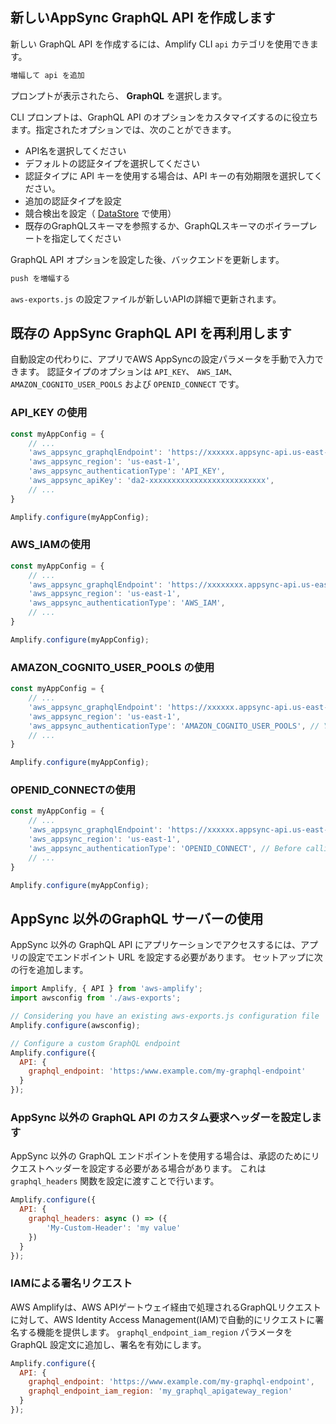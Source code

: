 ## 新しいAppSync GraphQL API を作成します

新しい GraphQL API を作成するには、Amplify CLI `api` カテゴリを使用できます。

```bash
増幅して api を追加
```

プロンプトが表示されたら、 **GraphQL** を選択します。

CLI プロンプトは、GraphQL API のオプションをカスタマイズするのに役立ちます。指定されたオプションでは、次のことができます。
- API名を選択してください
- デフォルトの認証タイプを選択してください
- 認証タイプに API キーを使用する場合は、API キーの有効期限を選択してください。
- 追加の認証タイプを設定
- 競合検出を設定（ [DataStore](~/lib/datastore/getting-started.md) で使用）
- 既存のGraphQLスキーマを参照するか、GraphQLスキーマのボイラープレートを指定してください

GraphQL API オプションを設定した後、バックエンドを更新します。

```bash
push を増幅する
```

`aws-exports.js` の設定ファイルが新しいAPIの詳細で更新されます。

## 既存の AppSync GraphQL API を再利用します

自動設定の代わりに、アプリでAWS AppSyncの設定パラメータを手動で入力できます。 認証タイプのオプションは `API_KEY`、 `AWS_IAM`、 `AMAZON_COGNITO_USER_POOLS` および `OPENID_CONNECT` です。

### API_KEY の使用

```javascript
const myAppConfig = {
    // ...
    'aws_appsync_graphqlEndpoint': 'https://xxxxxx.appsync-api.us-east-1.amazonaws.com/graphql',
    'aws_appsync_region': 'us-east-1',
    'aws_appsync_authenticationType': 'API_KEY',
    'aws_appsync_apiKey': 'da2-xxxxxxxxxxxxxxxxxxxxxxxxxx',
    // ...
}

Amplify.configure(myAppConfig);
```

### AWS_IAMの使用

```javascript
const myAppConfig = {
    // ...
    'aws_appsync_graphqlEndpoint': 'https://xxxxxxxx.appsync-api.us-east-1.amazonaws.com/graphql',
    'aws_appsync_region': 'us-east-1',
    'aws_appsync_authenticationType': 'AWS_IAM',
    // ...
}

Amplify.configure(myAppConfig);
```

### AMAZON_COGNITO_USER_POOLS の使用

```javascript
const myAppConfig = {
    // ...
    'aws_appsync_graphqlEndpoint': 'https://xxxxxx.appsync-api.us-east-1.amazonaws.com/graphql',
    'aws_appsync_region': 'us-east-1',
    'aws_appsync_authenticationType': 'AMAZON_COGNITO_USER_POOLS', // You have configured Auth with Amazon Cognito User Pool ID and Web Client Id
    // ...
}

Amplify.configure(myAppConfig);
```

### OPENID_CONNECTの使用

```javascript
const myAppConfig = {
    // ...
    'aws_appsync_graphqlEndpoint': 'https://xxxxxx.appsync-api.us-east-1.amazonaws.com/graphql',
    'aws_appsync_region': 'us-east-1',
    'aws_appsync_authenticationType': 'OPENID_CONNECT', // Before calling API.graphql(...) is required to do Auth.federatedSignIn(...) check authentication guide for details.
    // ...
}

Amplify.configure(myAppConfig);
```

## AppSync 以外のGraphQL サーバーの使用

AppSync 以外の GraphQL API にアプリケーションでアクセスするには、アプリの設定でエンドポイント URL を設定する必要があります。 セットアップに次の行を追加します。

```js
import Amplify, { API } from 'aws-amplify';
import awsconfig from './aws-exports';

// Considering you have an existing aws-exports.js configuration file 
Amplify.configure(awsconfig);

// Configure a custom GraphQL endpoint
Amplify.configure({
  API: {
    graphql_endpoint: 'https:/www.example.com/my-graphql-endpoint'
  }
});
```

### AppSync 以外の GraphQL API のカスタム要求ヘッダーを設定します

AppSync 以外の GraphQL エンドポイントを使用する場合は、承認のためにリクエストヘッダーを設定する必要がある場合があります。 これは `graphql_headers` 関数を設定に渡すことで行います。

```js
Amplify.configure({
  API: {
    graphql_headers: async () => ({
        'My-Custom-Header': 'my value'
    })
  }
});
```

### IAMによる署名リクエスト

AWS Amplifyは、AWS APIゲートウェイ経由で処理されるGraphQLリクエストに対して、AWS Identity Access Management(IAM)で自動的にリクエストに署名する機能を提供します。 `graphql_endpoint_iam_region` パラメータを GraphQL 設定文に追加し、署名を有効にします。

```js
Amplify.configure({
  API: {
    graphql_endpoint: 'https://www.example.com/my-graphql-endpoint',
    graphql_endpoint_iam_region: 'my_graphql_apigateway_region'
  }
});
```
